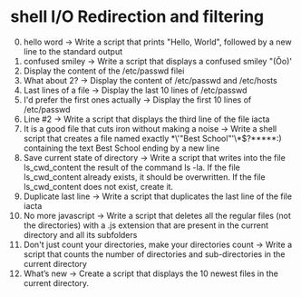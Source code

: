 # shell I/O Redirection and filtering
0. hello word -> Write a script that prints "Hello, World", followed by a new line to the standard output
1. confused smiley -> Write a script that displays a confused smiley "(Ôo)'
2. Display the content of the /etc/passwd filei
3. What about 2? ->  Display the content of /etc/passwd and /etc/hosts
4. Last lines of a file -> Display the last 10 lines of /etc/passwd
5.  I'd prefer the first ones actually -> Display the first 10 lines of /etc/passwd
6. Line #2 -> Write a script that displays the third line of the file iacta
7. It is a good file that cuts iron without making a noise -> Write a shell script that creates a file named exactly \*\\'"Best School"\'\\*$\?\*\*\*\*\*:) containing the text Best School ending by a new line
8. Save current state of directory -> Write a script that writes into the file ls_cwd_content the result of the command ls -la. If the file ls_cwd_content already exists, it should be overwritten. If the file ls_cwd_content does not exist, create it.
9. Duplicate last line -> Write a script that duplicates the last line of the file iacta
10. No more javascript -> Write a script that deletes all the regular files (not the directories) with a .js extension that are present in the current directory and all its subfolders
11. Don't just count your directories, make your directories count -> Write a script that counts the number of directories and sub-directories in the current directory
12. What’s new -> Create a script that displays the 10 newest files in the current directory.
